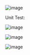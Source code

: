 ![image](https://github.com/user-attachments/assets/66c1106c-83be-439b-a544-aa267bd59714)


Unit Test:

![image](https://github.com/user-attachments/assets/2500e569-da1e-4fd8-a3fe-2d2b32e18342)


![image](https://github.com/user-attachments/assets/af1a6170-2cae-4e2b-8e09-9056bc36ad6d)

![image](https://github.com/user-attachments/assets/ea22d7d8-c89b-44fc-99ea-12e1e93d9de5)
